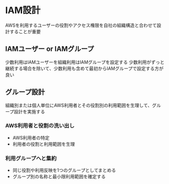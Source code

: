  # IAM設計
 AWSを利用するユーザーの役割やアクセス権限を自社の組織構造と合わせて設計することが重要

 ## IAMユーザー or IAMグループ
 少数利用はIAMユーザーを組織利用はIAMグループを設定する
 少数利用がずっと継続する場合を除いて、少数利用も含めて最初からIAMグループで設定する方が良い

 ## グループ設計
 組織別または個人単位にAWS利用者とその役割別の利用範囲を生理して、グループ設計を実施する
 ### AWS利用者と役割の洗い出し
 - AWS利用者の特定
 - 利用者の役割と利用範囲を生理
 ### 利用グループへと集約
 - 同じ役割や利用反映を1つのグループとしてまとめる
 - グループ別の名称と最小限利用範囲を確定する
 